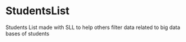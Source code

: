 # StudentsList
Students List made with SLL to help others filter data related to big data bases of students
